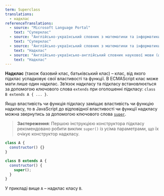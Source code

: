 ```yaml
---
term: Superclass
translations:
  - надклас
referenceTranslations:
  - source: "Microsoft Language Portal"
    text: "Суперклас"
  - source: "Англійсько-український словник з математики та інформатики (2010)"
    text: "Суперклас"
  - source: "Англійсько-український словник з математики та інформатики (2010)"
    text: "Надклас"
  - source: "Англійсько-українсько-англійський словник наукової мови (фізика та споріднені науки). Частина І англійсько-українська (2010)"
    text: "Надклас"
---
```


**Надклас** (також базовий клас, батьківський клас) – клас, від якого підклас успадковує свої властивості та функції. В ECMAScript клас може мати лише один надклас. Зв‘язок надкласу та підкласу встановлюється за допомогою ключового слова `extends` при оголошенні підкласу: `class B extends A { ... }`.

Якщо властивість чи функція підкласу заміщає властивість чи функцію надкласу, то в JavaScript до відповідної властивості чи функції надкласу можна звернутись за допомогою ключового слова [`super`](https://webdoky.org/uk/docs/Web/JavaScript/Reference/Operators/super).

> **Застереження**: Першою інструкцією конструктора підкласу рекомендовано робити виклик `super()` із усіма параметрами, що їх очікує конструктор надкласу.

```js
class A {
  constructor() {}
}

class B extends A {
  constructor() {
    super();
  }
}
```

У прикладі вище `A` – надклас класу `B`.